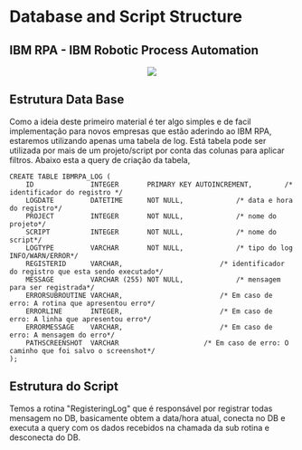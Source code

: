 
# Database and Script Structure

	
<h2>IBM RPA - IBM Robotic Process Automation</h2> 

<p align="center">
   <img src="http://img.shields.io/static/v1?label=STATUS&message=EM%20DESENVOLVIMENTO&color=RED&style=for-the-badge"/>
 <!--  <img src="http://img.shields.io/static/v1?label=STATUS&message=CONCLUIDO&color=GREEN&style=for-the-badge"/>-->
</p>

## Estrutura Data Base 

Como a ideia deste primeiro material é ter algo simples e de facil implementação para novos empresas que estão aderindo ao IBM RPA, estaremos utilizando apenas uma tabela de log. Está tabela pode ser utilizada por mais de um projeto/script por conta das colunas para aplicar filtros.
Abaixo esta a query de criação da tabela, 

```
CREATE TABLE IBMRPA_LOG (
    ID              INTEGER       PRIMARY KEY AUTOINCREMENT,		/* identificador do registro */
    LOGDATE         DATETIME      NOT NULL,				/* data e hora do registro*/
    PROJECT         INTEGER       NOT NULL,				/* nome do projeto*/
    SCRIPT          INTEGER       NOT NULL,				/* nome do script*/
    LOGTYPE         VARCHAR       NOT NULL,				/* tipo do log INFO/WARN/ERROR*/
    REGISTERID      VARCHAR,						/* identificador do registro que esta sendo executado*/
    MESSAGE         VARCHAR (255) NOT NULL,				/* mensagem para ser registrada*/
    ERRORSUBROUTINE VARCHAR,						/* Em caso de erro: A rotina que apresentou erro*/
    ERRORLINE       INTEGER,						/* Em caso de erro: A linha que apresentou erro*/
    ERRORMESSAGE    VARCHAR,						/* Em caso de erro: A mensagem do erro*/
    PATHSCREENSHOT  VARCHAR						/* Em caso de erro: O caminho que foi salvo o screenshot*/
);
```

## Estrutura do Script  

Temos a rotina "RegisteringLog" que é responsável por registrar todas mensagem no DB, basicamente obtem a data/hora atual, conecta no DB e executa a query com os dados recebidos na chamada da sub rotina e desconecta do DB.

<h5><script></h5>

```
beginSub --name __RegisteringLog
	replaceText --texttoparse "${_logMessage}" --textpattern "\'" _logMessage=value
	getCurrentDateAndTime --localorutc "LocalTime" dateTimeNow=value
	sqliteConnect --connectionString "Data Source=${pathDataBase};Version=3;" conBd=connection success=success
	sqlExecute --connection ${conBd} --statement "INSERT INTO IBMRPA_LOG (\r\n   LOGDATE, PROJECT, SCRIPT,\r\n   LOGTYPE,REGISTERID,MESSAGE,\r\n   ERRORSUBROUTINE,ERRORLINE,\r\n   ERRORMESSAGE,PATHSCREENSHOT\r\n)\r\nVALUES (\r\n   \'${dateTimeNow}\',\'${_project}\',\'${_script}\',\r\n   \'${_logType}\',\'${_registerId}\',\'${_logMessage}\',\r\n   \'${_logErrorSubRoutine}\',\'${_logErrorLine}\',\r\n   \'${_logErrorMessage}\',\'${_logPathScreenshot}\'\r\n);" insertedRows=value
	sqlDisconnect --connection ${conBd}
endSub
```
	
<h5><designer></h5>
	
![image](https://user-images.githubusercontent.com/46223364/196575429-69d51812-0465-481a-bd8e-75276de4e147.png)


Nesta imagem podemos visualizar a query e as variaveis do script que serão inseridos na tabela.

	
![image](https://user-images.githubusercontent.com/46223364/196576959-43c0dcce-bd38-42d8-b2ca-0a747c541e55.png)

	
- dateTimeNow > Obtem o valor toda a vez que é executado a rotina
- _project and _script > Definido na rotina Initializing

	![image](https://user-images.githubusercontent.com/46223364/196580625-f0e4354c-9357-4a09-b624-f9cd547a620f.png)

- _logType, _registerId and _logMessage > Informado no comando 'Run SubRoutine(goSub)'

	![image](https://user-images.githubusercontent.com/46223364/196580558-cbf7acc1-add6-4d95-8a05-829b5c1e501f.png)

- _logErrorSubRoutine, _logErrorLine, _logErrorMessage, and _logPathScreenshot > Informado no comando 'Run SubRoutine(goSub)' da rotina __ErrorHandling

	![image](https://user-images.githubusercontent.com/46223364/196580398-0cad3d16-3076-4104-95aa-d03e23c9856e.png)
